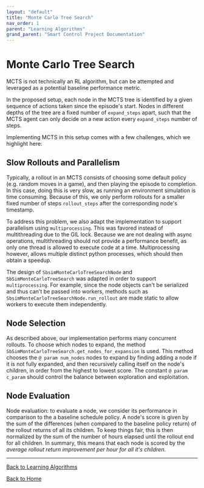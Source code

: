 ```yaml
---
layout: "default"
title: "Monte Carlo Tree Search"
nav_order: 1
parent: "Learning Algorithms"
grand_parent: "Smart Control Project Documentation"
---
```


# Monte Carlo Tree Search

MCTS is not technically an RL algorithm, but can be attempted and leveraged as a potential baseline performance metric.

In the proposed setup, each node in the MCTS tree is identified by a given sequence of actions taken since the episode's start. Nodes in different depths of the tree are a fixed number of `expand_steps` apart, such that the MCTS agent can only decide on a new action every `expand_steps` number of steps.

Implementing MCTS in this setup comes with a few challenges, which we highlight here:

## Slow Rollouts and Parallelism

Typically, a rollout in an MCTS consists of choosing some default policy (e.g. random moves in a game), and then playing the episode to completion. In this case, doing this is very slow, as running an environment simulation is time consuming. Because of this, we only perform rollouts for a smaller fixed number of steps `rollout_steps` after the corresponding node's timestamp.

To address this problem, we also adapt the implementation to support parallelism using `multiprocessing`. This was favored instead of multithreading due to the GIL lock. Because we are not dealing with async operations, multithreading should not provide a performance benefit, as only one thread is allowed to execute code at a time. Multiprocessing however, allows multiple distinct python processes, which should then obtain a speedup.

The design of `SbsimMonteCarloTreeSearchNode` and `SbSimMonteCarloTreeSearch` was adapted in order to support `multiprocessing`. For example, since the node objects can't be serialized and thus can't be passed into workers, methods such as `SbsimMonteCarloTreeSearchNode.run_rollout` are made static to allow workers to execute them independently.

## Node Selection

As described above, our implementation performs many concurrent rollouts. To choose which nodes to expand, the method `SbSimMonteCarloTreeSearch.get_nodes_for_expansion` is used. This method chooses the `@ param num_nodes` nodes to expand by finding adding a node if it is not fully expanded, and then recursively calling itself on the node's children, in order from the highest to lowest score. The constant `@ param c_param` should control the balance between exploration and exploitation.

## Node Evaluation

Node evaluation: to evaluate a node, we consider its performance in comparison to the a baseline schedule policy. A node's score is given by the sum of the differences (when compared to the baseline policy return) of the rollout returns of all its children. To keep things fair, this is then normalized by the sum of the number of hours elapsed until the rollout end for all children. In summary, this means that each node is scored by the *average rollout return improvement per hour for all it's children*.

---

[Back to Learning Algorithms](learning-algorithms.md)

[Back to Home](../index.md)